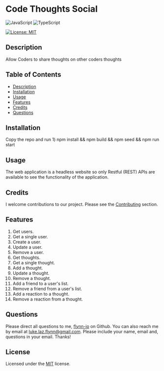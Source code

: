 
# Code Thoughts Social
![JavaScript](https://img.shields.io/badge/JavaScript-F7DF1E?style=for-the-badge&logo=javascript&logoColor=black) ![TypeScript](https://img.shields.io/badge/TypeScript-3178C6?style=for-the-badge&logo=typescript&logoColor=white)

[![License: MIT](https://img.shields.io/badge/License-MIT-yellow.svg)](https://opensource.org/licenses/MIT)

## Description
Allow Coders to share thoughts on other coders thoughts

## Table of Contents
- [Description](#description)
- [Installation](#installation)
- [Usage](#usage)
- [Features](#features)
- [Credits](#credits)
- [Questions](#questions)

## Installation
Copy the repo and run 1) npm install && npm build && npm seed && npm run start

## Usage
The web application is a headless website so only Restful (REST) APIs are available to see the functionality of the application.

## Credits
I welcome contributions to our project. Please see the [Contributing](#contributing) section.

## Features
1. Get users.
2. Get a single user.
3. Create a user.
4. Update a user.
5. Remove a user.
6. Get thoughts.
7. Get a single thought.
8. Add a thought.
9. Update a thought.
10. Remove a thought.
11. Add a friend to a user's list.
12. Remove a friend from a user's list.
13. Add a reaction to a thought.
14. Remove a reaction from a thought.

## Questions
Please direct all questions to me, [flynn-io](https://github.com/flynn-io) on Github. You can also reach me by email at luke.laz.flynn@gmail.com. Please include your name, email and, questions in your email. Thanks!

## License
Licensed under the [MIT](LICENSE.txt) license.
